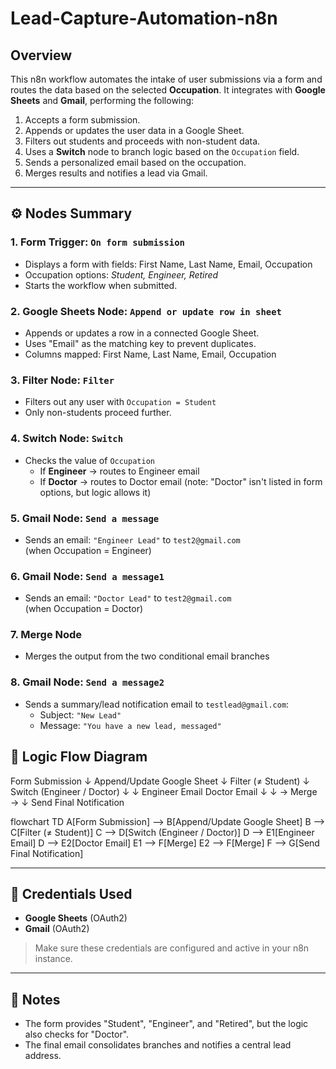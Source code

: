 # Lead-Capture-Automation-n8n

## Overview

This n8n workflow automates the intake of user submissions via a form and routes the data based on the selected **Occupation**. It integrates with **Google Sheets** and **Gmail**, performing the following:

1. Accepts a form submission.
2. Appends or updates the user data in a Google Sheet.
3. Filters out students and proceeds with non-student data.
4. Uses a **Switch** node to branch logic based on the `Occupation` field.
5. Sends a personalized email based on the occupation.
6. Merges results and notifies a lead via Gmail.

---

## ⚙️ Nodes Summary

### 1. **Form Trigger**: `On form submission`
- Displays a form with fields: First Name, Last Name, Email, Occupation
- Occupation options: *Student, Engineer, Retired*
- Starts the workflow when submitted.

### 2. **Google Sheets Node**: `Append or update row in sheet`
- Appends or updates a row in a connected Google Sheet.
- Uses "Email" as the matching key to prevent duplicates.
- Columns mapped: First Name, Last Name, Email, Occupation

### 3. **Filter Node**: `Filter`
- Filters out any user with `Occupation = Student`
- Only non-students proceed further.

### 4. **Switch Node**: `Switch`
- Checks the value of `Occupation`
  - If **Engineer** → routes to Engineer email
  - If **Doctor** → routes to Doctor email (note: "Doctor" isn't listed in form options, but logic allows it)

### 5. **Gmail Node**: `Send a message`
- Sends an email: `"Engineer Lead"` to `test2@gmail.com`  
  (when Occupation = Engineer)

### 6. **Gmail Node**: `Send a message1`
- Sends an email: `"Doctor Lead"` to `test2@gmail.com`  
  (when Occupation = Doctor)

### 7. **Merge Node**
- Merges the output from the two conditional email branches

### 8. **Gmail Node**: `Send a message2`
- Sends a summary/lead notification email to `testlead@gmail.com`:
  - Subject: `"New Lead"`
  - Message: `"You have a new lead, messaged"`

 ## 🧠 Logic Flow Diagram

Form Submission
      ↓
Append/Update Google Sheet
      ↓
  Filter (≠ Student)
      ↓
   Switch (Engineer / Doctor)
     ↓             ↓
Engineer Email   Doctor Email
     ↓             ↓
        → Merge →
             ↓
     Send Final Notification

flowchart TD
    A[Form Submission] --> B[Append/Update Google Sheet]
    B --> C[Filter (≠ Student)]
    C --> D[Switch (Engineer / Doctor)]
    D --> E1[Engineer Email]
    D --> E2[Doctor Email]
    E1 --> F[Merge]
    E2 --> F[Merge]
    F --> G[Send Final Notification]


---

## 🔐 Credentials Used

- **Google Sheets** (OAuth2)
- **Gmail** (OAuth2)

> Make sure these credentials are configured and active in your n8n instance.

---

## 📌 Notes

- The form provides "Student", "Engineer", and "Retired", but the logic also checks for "Doctor".
- The final email consolidates branches and notifies a central lead address.



